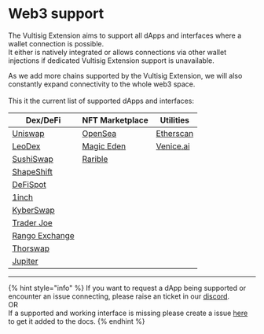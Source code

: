 # Web3 support

The Vultisig Extension aims to support all dApps and interfaces where a wallet connection is possible.\
It either is natively integrated or allows connections via other wallet injections if dedicated Vultisig Extension support is unavailable.

As we add more chains supported by the Vultisig Extension, we will also constantly expand connectivity to the whole web3 space. \
\
This it the current list of supported dApps and interfaces:

| Dex/DeFi                                                                     | NFT Marketplace                     | Utilities                          |
| ---------------------------------------------------------------------------- | ----------------------------------- | ---------------------------------- |
| [Uniswap](https://app.uniswap.org/)                                          | [OpenSea](https://opensea.io/)      | [Etherscan](https://etherscan.io/) |
| [LeoDex](https://leodex.io/)                                                 | [Magic Eden](https://magiceden.io/) | [Venice.ai](https://venice.ai/)    |
| [SushiSwap](https://app.sushi.com/)                                          | [Rarible](https://rarible.com/)     |                                    |
| [ShapeShift](https://app.shapeshift.com/)                                    |                                     |                                    |
| [DeFiSpot](https://www.defispot.com/tokens/ETH.ETH?from=BTC.BTC\&to=ETH.ETH) |                                     |                                    |
| [1inch](https://app.1inch.io/)                                               |                                     |                                    |
| [KyberSwap](https://kyberswap.com/)                                          |                                     |                                    |
| [Trader Joe](https://traderjoexyz.com/)                                      |                                     |                                    |
| [Rango Exchange](https://app.rango.exchange/)                                |                                     |                                    |
| [Thorswap](https://app.thorswap.finance/)                                    |                                     |                                    |
| [Jupiter](https://jup.ag/)                                                   |                                     |                                    |

***

{% hint style="info" %}
If you want to request a dApp being supported or encounter an issue connecting, please raise an ticket in our [discord](https://discord.gg/c5wZgWa5wn).\
OR\
If a supported and working interface is missing please create a issue [here](https://github.com/vultisig/docs/issues) to get it added to the docs.
{% endhint %}

